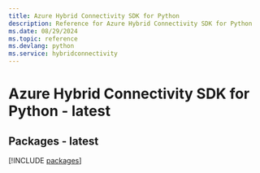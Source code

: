 ```yaml
---
title: Azure Hybrid Connectivity SDK for Python
description: Reference for Azure Hybrid Connectivity SDK for Python
ms.date: 08/29/2024
ms.topic: reference
ms.devlang: python
ms.service: hybridconnectivity
---
```

# Azure Hybrid Connectivity SDK for Python - latest
## Packages - latest
[!INCLUDE [packages](hybrid-connectivity-index.md)]